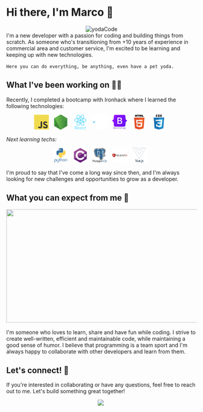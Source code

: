 # Hi there, I'm Marco 👋
<div id="header" align="center">
<img src="https://media.giphy.com/media/vLlpbDafjgHystuJ0a/giphy.gif" alt="yodaCode" width="150" /></div>
I'm a new developer with a passion for coding and building things from scratch. As someone who's transitioning from +10 years of experience in commercial area and customer service, I'm excited to be learning and keeping up with new technologies.

    Here you can do everything, be anything, even have a pet yoda.

## What I've been working on 👨‍🎓

Recently, I completed a bootcamp with Ironhack where I learned the following technologies:
<div align="center">
  <img src="https://raw.githubusercontent.com/devicons/devicon/1119b9f84c0290e0f0b38982099a2bd027a48bf1/icons/javascript/javascript-original.svg" title="JavaScript" alt="JavaScript" width="40" height="40"/>&nbsp;&nbsp;
  <img src="https://raw.githubusercontent.com/devicons/devicon/1119b9f84c0290e0f0b38982099a2bd027a48bf1/icons/nodejs/nodejs-original.svg" title="Node.js" alt="Node.js" width="40" height="40"/>&nbsp;&nbsp;
    <img src="https://raw.githubusercontent.com/devicons/devicon/master/icons/react/react-original-wordmark.svg" title="React" alt="React" width="40" height="40"/>&nbsp;&nbsp;
  <img src="https://raw.githubusercontent.com/devicons/devicon/master/icons/tailwindcss/tailwindcss-original-wordmark.svg" title="Tailwind" alt="Tailwind" width="40" height="40"/>&nbsp;&nbsp;
 <img src="https://raw.githubusercontent.com/devicons/devicon/master/icons/bootstrap/bootstrap-original-wordmark.svg" title="Bootstrap" alt="Bootstrap" width="40" height="40"/>&nbsp;&nbsp;
<img src="https://raw.githubusercontent.com/devicons/devicon/master/icons/html5/html5-original-wordmark.svg" title="HTML5" alt="HTML5" width="40" height="40"/>&nbsp;&nbsp;
<img src="https://raw.githubusercontent.com/devicons/devicon/master/icons/css3/css3-original-wordmark.svg" title="CSS" alt="CSS" width="40" height="40"/>&nbsp;&nbsp;
</div>

*Next learning techs:*
<div align="center">
<img src="https://raw.githubusercontent.com/devicons/devicon/master/icons/python/python-original-wordmark.svg" title="Python" alt="Python" width="40" height="40"/>&nbsp;&nbsp;
<img src="https://raw.githubusercontent.com/devicons/devicon/master/icons/csharp/csharp-original.svg" title="C#" alt="C#" width="40" height="40"/>&nbsp;&nbsp;
<img src="https://raw.githubusercontent.com/devicons/devicon/master/icons/postgresql/postgresql-original-wordmark.svg" title="PostgreSQL" alt="PostgreSQL" width="40" height="40"/>&nbsp;&nbsp;
<img src="https://raw.githubusercontent.com/devicons/devicon/master/icons/angularjs/angularjs-original-wordmark.svg" title="Angular" alt="Angular" width="40" height="40"/>&nbsp;&nbsp;
<img src="https://raw.githubusercontent.com/devicons/devicon/master/icons/vuejs/vuejs-line-wordmark.svg" title="Vue" alt="Vue" width="40" height="40"/>&nbsp;&nbsp;

</div>

I'm proud to say that I've come a long way since then, and I'm always looking for new challenges and opportunities to grow as a developer.

## What you can expect from me 🤔

<div align="center">
  <img src="https://media.giphy.com/media/L8K62iTDkzGX6/giphy.gif" width="600" height="300"/>
</div>

I'm someone who loves to learn, share and have fun while coding. I strive to create well-written, efficient and maintainable code, while maintaining a good sense of humor. I believe that programming is a team sport and I'm always happy to collaborate with other developers and learn from them.

## Let's connect! 💌

If you're interested in collaborating or have any questions, feel free to reach out to me.  Let's build something great together!

<div align="center">
<a href="https://www.linkedin.com/in/marco-antog/"><img src="https://img.shields.io/badge/LinkedIn-blue?logo=linkedin&logoColor=white&style=for-the-badge" /></a> <img src="https://komarev.com/ghpvc/?username=marcoantog1&style=flat-square&color=blue" alt=""/></div>
